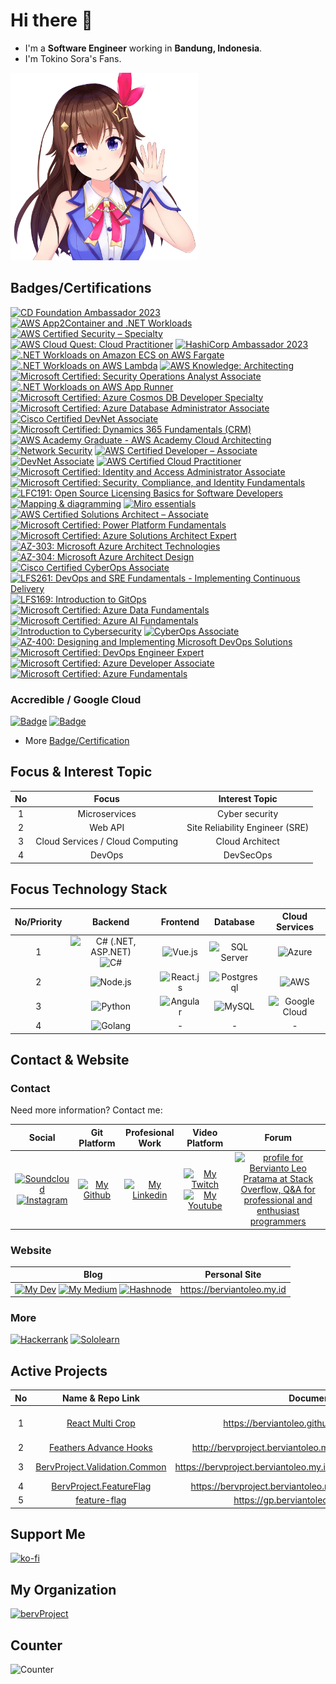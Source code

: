 # Hi there 👋

* I'm a __Software Engineer__ working in __Bandung, Indonesia__.
* I'm Tokino Sora's Fans.

<img src="./images/tokino_sora.png" width="300" height="300" alt="Tokino Sora" />

## Badges/Certifications

<!--START_SECTION:badges-->
[![CD Foundation Ambassador 2023](https://images.credly.com/size/110x110/images/7a1379a4-3d3b-4d6b-8622-33f6824cb821/image.png)](http://www.credly.com/badges/4c1544dc-271b-404e-974a-f991320ab9d8 "CD Foundation Ambassador 2023")
[![AWS App2Container and .NET Workloads](https://images.credly.com/size/110x110/images/9569f9aa-1426-4c6d-964e-daa7e5bc55ce/image.png)](http://www.credly.com/badges/d09e951e-dff9-489a-b84c-f5b623b7d1bd "AWS App2Container and .NET Workloads")
[![AWS Certified Security – Specialty](https://images.credly.com/size/110x110/images/53acdae5-d69f-4dda-b650-d02ed7a50dd7/image.png)](http://www.credly.com/badges/5eac34bb-d121-4926-a789-e8c94b627484 "AWS Certified Security – Specialty")
[![AWS Cloud Quest: Cloud Practitioner](https://images.credly.com/size/110x110/images/2784d0d8-327c-406f-971e-9f0e15097003/image.png)](http://www.credly.com/badges/93a00835-32b8-41ae-8e62-377958593a8e "AWS Cloud Quest: Cloud Practitioner")
[![HashiCorp Ambassador 2023](https://images.credly.com/size/110x110/images/692826e2-8c24-4967-8373-fa75319eaed8/image.png)](http://www.credly.com/badges/8cad11b0-12d7-4193-b51a-11a0c75de467 "HashiCorp Ambassador 2023")
[![.NET Workloads on Amazon ECS on AWS Fargate](https://images.credly.com/size/110x110/images/7e5e1967-439e-48e5-a913-625c712b2dc5/image.png)](http://www.credly.com/badges/1950c6d6-27ae-4e72-9c06-87bffee4fd9d ".NET Workloads on Amazon ECS on AWS Fargate")
[![.NET Workloads on AWS Lambda](https://images.credly.com/size/110x110/images/221e7d7f-bceb-422e-8c31-436ecbcda614/image.png)](http://www.credly.com/badges/e4dfc1aa-7adc-427a-aa6a-74bd89eb9574 ".NET Workloads on AWS Lambda")
[![AWS Knowledge: Architecting](https://images.credly.com/size/110x110/images/519a6dba-f145-4c1a-85a2-1d173d6898d9/image.png)](http://www.credly.com/badges/72a09770-9d56-428a-8304-383328c7057b "AWS Knowledge: Architecting")
[![Microsoft Certified: Security Operations Analyst Associate](https://images.credly.com/size/110x110/images/7e75516f-5149-4d19-8d09-aa3dab4907cb/security-operations-analyst-associate-600x600.png)](http://www.credly.com/badges/9fa4a80e-b817-48c8-9a3d-ca0cc04e9aea "Microsoft Certified: Security Operations Analyst Associate")
[![.NET Workloads on AWS App Runner](https://images.credly.com/size/110x110/images/eea64560-121f-4437-af9c-91cf20968d35/image.png)](http://www.credly.com/badges/e5e6cdf5-46d5-4927-87c4-67651ea9deed ".NET Workloads on AWS App Runner")
[![Microsoft Certified: Azure Cosmos DB Developer Specialty](https://images.credly.com/size/110x110/images/515fa1dc-ac4a-4f08-ac73-6fd9694124cb/image.png)](http://www.credly.com/badges/20d0d353-84ad-4e30-aa1c-3cebc57ce35f "Microsoft Certified: Azure Cosmos DB Developer Specialty")
[![Microsoft Certified: Azure Database Administrator Associate](https://images.credly.com/size/110x110/images/edc0b0d8-55ec-4dfe-9353-22c1bc4e07e8/azure-database-administrator-associate-600x600.png)](http://www.credly.com/badges/8aa74a5a-41a1-4ca9-8151-383a2aa7579e "Microsoft Certified: Azure Database Administrator Associate")
[![Cisco Certified DevNet Associate](https://images.credly.com/size/110x110/images/e21e94f7-feec-4717-9687-ac150b213f64/Cisco_DevNetAsst_600.png)](http://www.credly.com/badges/8af12e84-7659-45fe-9f22-74d516ebb6a2 "Cisco Certified DevNet Associate")
[![Microsoft Certified: Dynamics 365 Fundamentals (CRM)](https://images.credly.com/size/110x110/images/42992295-0ee2-4527-982d-e51efbec40fc/dynamics365-fundamentals-crm-600x600.png)](http://www.credly.com/badges/116f7884-c8b4-44a3-aeaa-5dae9f02d4f0 "Microsoft Certified: Dynamics 365 Fundamentals (CRM)")
[![AWS Academy Graduate - AWS Academy Cloud Architecting](https://images.credly.com/size/110x110/images/2f7b0627-48a0-4894-8d46-3245bdfe0463/image.png)](http://www.credly.com/badges/1ef1b3ca-06b9-4b35-99c2-f3e8a9967c6c "AWS Academy Graduate - AWS Academy Cloud Architecting")
[![Network Security](https://images.credly.com/size/110x110/images/f7387386-553c-4be5-b3f3-077f78152f31/Network_Security.png)](http://www.credly.com/badges/3638cf60-ee35-4017-a1cd-8d7058c4a18a "Network Security")
[![AWS Certified Developer – Associate](https://images.credly.com/size/110x110/images/b9feab85-1a43-4f6c-99a5-631b88d5461b/image.png)](http://www.credly.com/badges/675aece2-ca13-4995-959b-a799c3ed913b "AWS Certified Developer – Associate")
[![DevNet Associate](https://images.credly.com/size/110x110/images/35985f2b-38d6-4b6f-8e63-42b17d3b5c69/DEVASC_Learning_Badge.png)](http://www.credly.com/badges/6df128c6-1dad-4484-b2c3-6d95324353d7 "DevNet Associate")
[![AWS Certified Cloud Practitioner](https://images.credly.com/size/110x110/images/00634f82-b07f-4bbd-a6bb-53de397fc3a6/image.png)](http://www.credly.com/badges/9db987ad-5427-41a5-9942-1681ecd529ff "AWS Certified Cloud Practitioner")
[![Microsoft Certified: Identity and Access Administrator Associate](https://images.credly.com/size/110x110/images/91295436-0704-4b98-8e1a-ef5f937bda21/identity-and-access-administrator-associate-600x600.png)](http://www.credly.com/badges/cbae92fa-d507-4c54-abb7-51aa698dc663 "Microsoft Certified: Identity and Access Administrator Associate")
[![Microsoft Certified: Security, Compliance, and Identity Fundamentals](https://images.credly.com/size/110x110/images/fc1352af-87fa-4947-ba54-398a0e63322e/security-compliance-and-identity-fundamentals-600x600.png)](http://www.credly.com/badges/77734f2d-a5b3-4c9d-a01a-49bd483ba575 "Microsoft Certified: Security, Compliance, and Identity Fundamentals")
[![LFC191: Open Source Licensing Basics for Software Developers](https://images.credly.com/size/110x110/images/4c76f677-fd18-4d7b-aec9-591123bfcc9a/Training_Badges_Master_osbestpractices.png)](http://www.credly.com/badges/e577cf75-f292-47a3-8256-b51efefd8e53 "LFC191: Open Source Licensing Basics for Software Developers")
[![Mapping & diagramming](https://images.credly.com/size/110x110/images/3cfab448-6ce8-402e-af8f-55956d4f19e3/Mapping___diagramming.png)](http://www.credly.com/badges/c91c915c-60be-459b-981a-f5d7d0b17942 "Mapping & diagramming")
[![Miro essentials](https://images.credly.com/size/110x110/images/80759b0b-b1e0-484d-aa28-01565d810780/Miro_essentials.png)](http://www.credly.com/badges/3f1ef803-d85f-4678-81cf-1b9f7eea3f91 "Miro essentials")
[![AWS Certified Solutions Architect – Associate](https://images.credly.com/size/110x110/images/0e284c3f-5164-4b21-8660-0d84737941bc/image.png)](http://www.credly.com/badges/fc08a77a-de57-484b-bc27-35f7f1d87489 "AWS Certified Solutions Architect – Associate")
[![Microsoft Certified: Power Platform Fundamentals](https://images.credly.com/size/110x110/images/2a6251f2-737b-4bf6-9190-d77570cc76fc/CERT-Fundamentals-Power-Platform.png)](http://www.credly.com/badges/0b9c186e-d92c-498a-bc9e-2a82b3ad1459 "Microsoft Certified: Power Platform Fundamentals")
[![Microsoft Certified: Azure Solutions Architect Expert](https://images.credly.com/size/110x110/images/987adb7e-49be-4e24-b67e-55986bd3fe66/azure-solutions-architect-expert-600x600.png)](http://www.credly.com/badges/9ee40065-d80a-4113-aced-ee72f7cad5a4 "Microsoft Certified: Azure Solutions Architect Expert")
[![AZ-303: Microsoft Azure Architect Technologies](https://images.credly.com/size/110x110/images/285339cc-675a-4b1a-bdd9-283868af2fc8/EXAM-Expert-AZ-303-600x600.png)](http://www.credly.com/badges/8a771aa7-ad22-4bb9-a949-a787696897d2 "AZ-303: Microsoft Azure Architect Technologies")
[![AZ-304: Microsoft Azure Architect Design](https://images.credly.com/size/110x110/images/bfdff01e-a9dd-41fc-9301-8a90585c19bb/EXAM-Expert-AZ-304-600x600.png)](http://www.credly.com/badges/310ef282-3eca-4fdc-819b-75b95ebb30ec "AZ-304: Microsoft Azure Architect Design")
[![Cisco Certified CyberOps Associate](https://images.credly.com/size/110x110/images/31459fb8-0734-4078-9175-dd1a6e56de4a/01_cyberops_associate_300.png)](http://www.credly.com/badges/b4f9cf3f-e629-45d0-8c23-c1e4958cf2b2 "Cisco Certified CyberOps Associate")
[![LFS261: DevOps and SRE Fundamentals - Implementing Continuous Delivery](https://images.credly.com/size/110x110/images/fb65d04a-6138-4c71-b475-9c3851aea5df/LF_logobadge.png)](http://www.credly.com/badges/4a9b8c51-e933-49e5-95c3-0b57ece92f98 "LFS261: DevOps and SRE Fundamentals - Implementing Continuous Delivery")
[![LFS169: Introduction to GitOps](https://images.credly.com/size/110x110/images/5426612d-4ded-4408-bfaa-dbe3210f9cf9/LF_logobadge.png)](http://www.credly.com/badges/33fad6fc-258e-4189-8e1f-f5d3452d476c "LFS169: Introduction to GitOps")
[![Microsoft Certified: Azure Data Fundamentals](https://images.credly.com/size/110x110/images/70eb1e3f-d4de-4377-a062-b20fb29594ea/azure-data-fundamentals-600x600.png)](http://www.credly.com/badges/5d504e59-ccfc-42a5-8a96-5243369078bd "Microsoft Certified: Azure Data Fundamentals")
[![Microsoft Certified: Azure AI Fundamentals](https://images.credly.com/size/110x110/images/4136ced8-75d5-4afb-8677-40b6236e2672/azure-ai-fundamentals-600x600.png)](http://www.credly.com/badges/5569c169-4a8f-4700-905f-df7ad9bbdd97 "Microsoft Certified: Azure AI Fundamentals")
[![Introduction to Cybersecurity](https://images.credly.com/size/110x110/images/af8c6b4e-fc31-47c4-8dcb-eb7a2065dc5b/I2CS__1_.png)](http://www.credly.com/badges/07b5abe4-6381-4205-9324-2e4b5301148b "Introduction to Cybersecurity")
[![CyberOps Associate](https://images.credly.com/size/110x110/images/53f37f83-04a1-4935-9b1e-21a99cc6e1b2/CyberOpsAssoc.png)](http://www.credly.com/badges/33982f50-ecf2-4363-8c64-0fb827e40bd6 "CyberOps Associate")
[![AZ-400: Designing and Implementing Microsoft DevOps Solutions](https://images.credly.com/size/110x110/images/107e2eb6-f394-40eb-83d2-d8c9b7d34555/exam-az400-600x600.png)](http://www.credly.com/badges/8fc0fcf6-5775-4a35-b0f4-6b4e462b2880 "AZ-400: Designing and Implementing Microsoft DevOps Solutions")
[![Microsoft Certified: DevOps Engineer Expert](https://images.credly.com/size/110x110/images/c3ab66f8-5d59-4afa-a6c2-0ba30a1989ca/CERT-Expert-DevOps-Engineer-600x600.png)](http://www.credly.com/badges/030d0911-c224-4d56-bc01-77fe5bf51d3d "Microsoft Certified: DevOps Engineer Expert")
[![Microsoft Certified: Azure Developer Associate](https://images.credly.com/size/110x110/images/63316b60-f62d-4e51-aacc-c23cb850089c/azure-developer-associate-600x600.png)](http://www.credly.com/badges/3db56fee-122d-4e90-8734-94c4159e23cb "Microsoft Certified: Azure Developer Associate")
[![Microsoft Certified: Azure Fundamentals](https://images.credly.com/size/110x110/images/be8fcaeb-c769-4858-b567-ffaaa73ce8cf/image.png)](http://www.credly.com/badges/c0793ede-54c1-4910-b7a5-9d409032016e "Microsoft Certified: Azure Fundamentals")
<!--END_SECTION:badges-->

### Accredible / Google Cloud

<!--START_SECTION:accrediblebadges-->
[![Badge](https://api.accredible.com/v1/credential/generate_baked_badge?credential_id=57646449)](https://google.accredible.com/7a3078e7-deb0-43e3-821f-adeed92da64d) [![Badge](https://api.accredible.com/v1/credential/generate_baked_badge?credential_id=49384407)](https://www.credential.net/a16eddfb-45d8-4e95-9e8e-b60dca6c310f)
<!--END_SECTION:accrediblebadges-->

* More [Badge/Certification](https://www.credly.com/users/bervianto-leo-pratama/badges)


## Focus & Interest Topic

| No | Focus | Interest Topic |
|:--:|:-----:|:--------------:|
| 1 | Microservices | Cyber security |
| 2 | Web API | Site Reliability Engineer (SRE) |
| 3 | Cloud Services / Cloud Computing | Cloud Architect |
| 4 | DevOps | DevSecOps |

## Focus Technology Stack

| No/Priority | Backend | Frontend | Database | Cloud Services |
|:--:|:-------:|:--------:|:--------:|:--------------:|
| 1 | ![C# (.NET, ASP.NET)](https://img.shields.io/badge/.NET-512BD4?style=for-the-badge&logo=dotnet&logoColor=white) ![C#](https://img.shields.io/badge/C%23-239120?style=for-the-badge&logo=c-sharp&logoColor=white) | ![Vue.js](https://img.shields.io/badge/Vue.js-35495E?style=for-the-badge&logo=vuedotjs&logoColor=4FC08D) | ![SQL Server](https://img.shields.io/badge/Microsoft%20SQL%20Server-CC2927?style=for-the-badge&logo=microsoft%20sql%20server&logoColor=white) | ![Azure](https://img.shields.io/badge/microsoft%20azure-0089D6?style=for-the-badge&logo=microsoft-azure&logoColor=white) |
| 2 | ![Node.js](https://img.shields.io/badge/Node.js-339933?style=for-the-badge&logo=nodedotjs&logoColor=white) | ![React.js](https://img.shields.io/badge/React-20232A?style=for-the-badge&logo=react&logoColor=61DAFB) | ![Postgresql](https://img.shields.io/badge/PostgreSQL-316192?style=for-the-badge&logo=postgresql&logoColor=white) | ![AWS](https://img.shields.io/badge/Amazon_AWS-FF9900?style=for-the-badge&logo=amazonaws&logoColor=white) |
| 3 | ![Python](https://img.shields.io/badge/Python-FFD43B?style=for-the-badge&logo=python&logoColor=blue) | ![Angular](https://img.shields.io/badge/Angular-DD0031?style=for-the-badge&logo=angular&logoColor=white) | ![MySQL](https://img.shields.io/badge/MySQL-005C84?style=for-the-badge&logo=mysql&logoColor=white) | ![Google Cloud](https://img.shields.io/badge/Google_Cloud-4285F4?style=for-the-badge&logo=google-cloud&logoColor=white) |
| 4 | ![Golang](https://img.shields.io/badge/Go-00ADD8?style=for-the-badge&logo=go&logoColor=white) | - | - | - |

## Contact & Website

### Contact

Need more information? Contact me:

| Social | Git Platform | Profesional Work | Video Platform | Forum |
|:------:|:------------:|:----------------:|:--------------:|:-----:|
| [![Soundcloud][12.1]][12] [![Instagram][10.1]][10] | [![My Github][3.1]][3] | [![My Linkedin][4.1]][4] | [![My Twitch][5.1]][5] [![My Youtube][6.1]][6] | <a href="https://stackoverflow.com/users/6948591/bervianto-leo-pratama"><img src="https://stackoverflow.com/users/flair/6948591.png" width="208" height="58" alt="profile for Bervianto Leo Pratama at Stack Overflow, Q&amp;A for professional and enthusiast programmers" title="profile for Bervianto Leo Pratama at Stack Overflow, Q&amp;A for professional and enthusiast programmers"></a> |

### Website

| Blog | Personal Site |
|:----:|:-------------:|
| [![My Dev][7.1]][7] [![My Medium][8.1]][8] [![Hashnode][13.1]][13] | https://berviantoleo.my.id |

### More

[![Hackerrank][9.1]][9]
[![Sololearn][11.1]][11]

## Active Projects

| No | Name & Repo Link | Documentation | Demo | Package Manager Link |
|:--:|:----------------:|:-------------:|:----:|:--------------------:|
| 1 | [React Multi Crop](https://github.com/berviantoleo/react-multi-crop) | https://berviantoleo.github.io/react-multi-crop/ | https://react-multi-crop.netlify.app/ | [![React Multi Crop][20.1]][20] |
| 2 | [Feathers Advance Hooks](https://github.com/bervProject/feathers-advance-hook) | http://bervproject.berviantoleo.my.id/feathers-advance-hook/ | ... | [![Feathers Advance Hook][21.1]][21] |
| 3 | [BervProject.Validation.Common](https://github.com/bervProject/BervProject.Validation.Common) | https://bervproject.berviantoleo.my.id/BervProject.Validation.Common/ | ... | [![BervProject.Validation.Common][22.1]][22] |
| 4 | [BervProject.FeatureFlag](https://github.com/bervProject/BervProject.FeatureFlag) | https://bervproject.berviantoleo.my.id/BervProject.FeatureFlag/ | ... | ... |
| 5 | [feature-flag](https://github.com/berviantoleo/feature-flag) | https://gp.berviantoleo.my.id/feature-flag/ | ... | [![feature-flag][25.1]][25] |

## Support Me

[![ko-fi](https://www.ko-fi.com/img/githubbutton_sm.svg)](https://ko-fi.com/I2I2YXS8)

## My Organization

[![bervProject][100.1]][100]

## Counter

![Counter](https://hits.seeyoufarm.com/api/count/incr/badge.svg?url=https%3A%2F%2Fgithub.com%2Fberviantoleo1212%2Fhit-counter)


[3.1]: https://img.shields.io/github/followers/berviantoleo?style=social (github icon)
[4.1]: https://img.shields.io/badge/linkedin-%230077B5.svg?style=for-the-badge&logo=linkedin&logoColor=white (linkedin icon)
[5.1]: https://img.shields.io/twitch/status/berviantoleo?style=social (twitch icon)
[6.1]: https://img.shields.io/youtube/channel/subscribers/UCAKsTh-TZRxy8I3AulBTFwA?style=social (youtube icon)
[7.1]: https://img.shields.io/badge/dev.to-0A0A0A?style=for-the-badge&logo=dev.to&logoColor=white (dev.to icon)
[8.1]: https://img.shields.io/badge/Medium-%23000000.svg?style=for-the-badge&logo=Medium&logoColor=white (medium icon)
[9.1]: https://img.shields.io/badge/-Hackerrank-2EC866?style=for-the-badge&logo=HackerRank&logoColor=white (hackerrank icon)
[10.1]: https://img.shields.io/badge/Instagram-E4405F?style=for-the-badge&logo=instagram&logoColor=white (instagram icon)
[11.1]: https://img.shields.io/badge/-Sololearn-3a464b?style=for-the-badge&logo=Sololearn&logoColor=white (sololearn icon)
[12.1]: https://img.shields.io/badge/SoundCloud-FF3300?style=for-the-badge&logo=soundcloud&logoColor=white (soundcloud icon)
[13.1]: https://img.shields.io/badge/Hashnode-2962FF?style=for-the-badge&logo=hashnode&logoColor=white (hashnode icon)

[20.1]: https://img.shields.io/npm/v/@berviantoleo/react-multi-crop (npm react multi crop icon)
[21.1]: https://img.shields.io/npm/v/@bervproject/feathers-advance-hook (npm feathers advance hook icon)
[22.1]: https://img.shields.io/nuget/v/BervProject.Validation.Common (nuget BervProject.Validation.Common)
[25.1]: https://img.shields.io/npm/v/@berviantoleo/feature-flag (npm feature-flag icon)

[100.1]: https://img.shields.io/badge/github-%23121011.svg?style=for-the-badge&logo=github&logoColor=white (github project icon)



[3]: https://github.com/berviantoleo
[4]: https://linkedin.com/in/bervianto-leo-pratama
[5]: https://www.twitch.tv/berviantoleo
[6]: https://www.youtube.com/channel/UCAKsTh-TZRxy8I3AulBTFwA
[7]: https://dev.to/berviantoleo
[8]: https://berviantoleo.medium.com
[9]: https://www.hackerrank.com/berviantoleo
[10]: https://instagram.com/bervianto.leo
[11]: https://www.sololearn.com/profile/937172
[12]: https://soundcloud.com/bervianto-leo-pratama
[13]: https://hashnode.berviantoleo.my.id/

[20]: https://www.npmjs.com/package/@berviantoleo/react-multi-crop
[21]: https://www.npmjs.com/package/@bervproject/feathers-advance-hook
[22]: https://www.nuget.org/packages/BervProject.Validation.Common/
[25]: https://www.npmjs.com/package/@berviantoleo/feature-flag

[100]: https://github.com/bervProject
